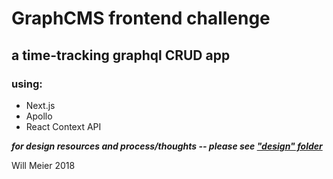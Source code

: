 # GraphCMS frontend challenge

## a time-tracking graphql CRUD app

### using:
- Next.js
- Apollo
- React Context API

***for design resources and process/thoughts -- please see ["design" folder](/_design)***


Will Meier 2018